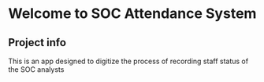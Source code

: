 # Welcome to SOC Attendance System
## Project info
This is an app designed to digitize the process of recording staff status of the SOC analysts





